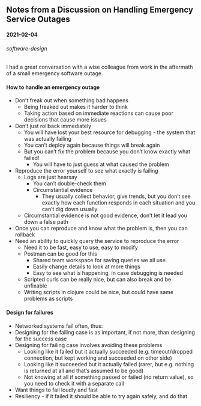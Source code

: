 ## Notes from a Discussion on Handling Emergency Service Outages
#### 2021-02-04
###### software-design

I had a great conversation with a wise colleague from work in the aftermath 
of a small emergency software outage. 

#### How to handle an emergency outage

+ Don’t freak out when something bad happens
    + Being freaked out makes it harder to think
    + Taking action based on immediate reactions can cause poor decisions 
      that cause more issues
+ Don’t just rollback immediately
    + You will have lost your best resource for debugging - the system that 
      was actually failing
    + You can’t deploy again because things will break again
    + But you can’t fix the problem because you don’t know exactly what failed!
        + You will have to just guess at what caused the problem
+ Reproduce the error yourself to see what exactly is failing
    + Logs are just hearsay
        + You can’t double-check them
        + Circumstantial evidence
            + They usually collect behavior, give trends, but you don’t see 
              exactly how each function responds in each situation and you 
              can’t dig down usually
    + Circumstantial evidence is not good evidence, don’t let it lead you 
      down a false path
+ Once you can reproduce and know what the problem is, then you can rollback
+ Need an ability to quickly query the service to reproduce the error
    + Need it to be fast, easy to use, easy to modify
    + Postman can be good for this
        + Shared team workspace for saving queries we all use
        + Easily change details to look at more things
        + Easy to see what is happening, in case debugging is needed
    + Scripted curls can be really nice, but can also break and be unfixable
    + Writing scripts in clojure could be nice, but could have same problems as 
      scripts

#### Design for failures

+ Networked systems fail often, thus:
+ Designing for the failing case is as important, if not more, than 
  designing for the success case
+ Designing for failing case involves avoiding these problems
    + Looking like it failed but it actually succeeded (e.g. timeout/dropped 
      connection, but kept working and succeeded on other side)
    + Looking like it succeeded but it actually failed (rarer, but e.g. 
      nothing is returned at all and that’s assumed to be good)
    + Not knowing at all if something passed or failed (no return value), so 
      you need to check it with a separate call
+ Want things to fail loudly and fast
+ Resiliency - if it failed it should be able to try again safely, and do that
